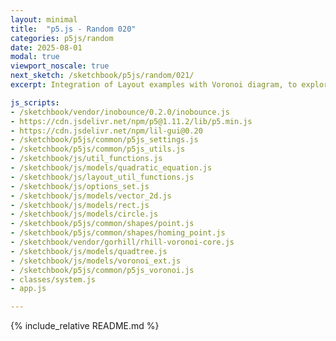 ```yaml
---
layout: minimal
title:  "p5.js - Random 020"
categories: p5js/random
date: 2025-08-01
modal: true
viewport_noscale: true
next_sketch: /sketchbook/p5js/random/021/
excerpt: Integration of Layout examples with Voronoi diagram, to explore animated Voronoi diagrams.

js_scripts:
- /sketchbook/vendor/inobounce/0.2.0/inobounce.js
- https://cdn.jsdelivr.net/npm/p5@1.11.2/lib/p5.min.js
- https://cdn.jsdelivr.net/npm/lil-gui@0.20
- /sketchbook/p5js/common/p5js_settings.js
- /sketchbook/p5js/common/p5js_utils.js
- /sketchbook/js/util_functions.js
- /sketchbook/js/models/quadratic_equation.js
- /sketchbook/js/layout_util_functions.js
- /sketchbook/js/options_set.js
- /sketchbook/js/models/vector_2d.js
- /sketchbook/js/models/rect.js
- /sketchbook/js/models/circle.js
- /sketchbook/p5js/common/shapes/point.js
- /sketchbook/p5js/common/shapes/homing_point.js
- /sketchbook/vendor/gorhill/rhill-voronoi-core.js
- /sketchbook/js/models/quadtree.js
- /sketchbook/js/models/voronoi_ext.js
- /sketchbook/p5js/common/p5js_voronoi.js
- classes/system.js
- app.js

---
```


{% include_relative README.md %}

